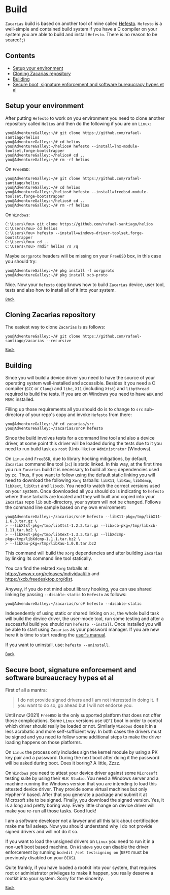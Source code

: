 # Build

``Zacarias`` build is based on another tool of mine called [Hefesto](https://github.com/rafael-santiago/hefesto).
``Hefesto`` is a well-simple and contained build system if you have a C compiler on your system you are able to
build and install ``Hefesto``. There is no reason to be scared! ;)

## Contents

- [Setup your environment](#setup-your-environment)
- [Cloning Zacarias repository](#cloning-zacarias-repository)
- [Building](#building)
- [Secure boot, signature enforcement and software bureaucracy hypes et al](#secure-boot-signature-enforcement-and-software-bureaucracy-hypes-et-al)

## Setup your environment

After putting ``Hefesto`` to work on you environment you need to clone another repository called ``Helios`` and
then do the following if you are on ``Linux``:

```
you@AdventureGalley:~/# git clone https://github.com/rafael-santiago/helios
you@AdventureGalley:~/# cd helios
you@AdventureGalley:~/helios# hefesto --install=lnx-module-toolset,forge-bootstrapper
you@AdventureGalley:~/helios# cd ..
you@AdventureGalley:~/# rm -rf helios
```

On ``FreeBSD``:

```
you@AdventureGalley:~/# git clone https://github.com/rafael-santiago/helios
you@AdventureGalley:~/# cd helios
you@AdventureGalley:~/helios# hefesto --install=freebsd-module-toolset,forge-bootstrapper
you@AdventureGalley:~/helios# cd ..
you@AdventureGalley:~/# rm -rf helios
```

On ``Windows``:

```
C:\Users\You> git clone https://github.com/rafael-santiago/helios
C:\Users\You> cd helios
C:\Users\You> hefesto --install=windows-driver-toolset,forge-bootstrapper
C:\Users\You> cd ..
C:\Users\You> rmdir helios /s /q
```

Maybe ``xorgproto`` headers will be missing on your ``FreeBSD`` box, in this case you should try:

```
you@AdventureGalley:~/# pkg install -f xorgproto
you@AdventureGalley:~/# pkg install xcb-proto
```

Nice. Now your ``Hefesto`` copy knows how to build ``Zacarias`` device, user tool, tests and also how to install
all of it into your system.

[``Back``](#contents)

## Cloning Zacarias repository

The easiest way to clone ``Zacarias`` is as follows:

```
you@AdventureGalley:~/# git clone https://github.com/rafael-santiago/zacarias --recursive
```

[``Back``](#contents)

## Building

Since you will build a device driver you need to have the source of your operating system well-installed and
accessible. Besides it you need a C compiler (``GCC`` or ``Clang``) and ``libc``, ``X11`` (including ``Xtst``)
and ``libpthread`` required to build the tests. If you are on Windows you need to have ``WDK`` and ``MSVC``
installed.

Filling up those requirements all you should do is to change to ``src`` sub-directory of your repo's copy and
invoke ``Hefesto`` from there:

```
you@AdventureGalley:~/# cd zacarias/src
you@AdventureGalley:~/zacarias/src# hefesto
```

Since the build involves tests for a command line tool and also a device driver, at some point this driver will
be loaded during the tests due to it you need to run build task as ``root`` (Unix-like) or ``Administrator`` (Windows).

On ``Linux`` and ``FreeBSD``, due to library hooking mitigations, by default, ``Zacarias`` command line tool (``zc``)
is static linked. In this way, at the first time you run ``Zacarias`` build it is necessary to build all ``Xorg``
dependencies used by ``zc``. Thus, if you want to follow using the default static linking you will need to download
the following ``Xorg`` tarballs: ``libX11``, ``libXau``, ``libXdmcp``, ``libXext``, ``libXtst`` and ``libxcb``.
You need to watch the correct versions used on your system. Once downloaded all you should do is indicating to ``hefesto``
where those tarballs are located and they will built and copied into your ``Zacarias`` repo ``lib`` sub-directory, your
system will not be changed. Follows the command line sample based on my own environment:

```
you@AdventureGalley:~/zacarias/src# hefesto --libX11-pkg=/tmp/libX11-1.6.3.tar.gz \
> --libXtst-pkg=/tmp/libXtst-1.2.2.tar.gz --libxcb-pkg=/tmp/libxcb-1.11.tar.bz2 \
> --libXext-pkg=/tmp/libXext-1.3.3.tar.gz --libXdcmp-pkg=/tmp/libXdcmp-1.1.1.tar.bz2 \
> --libXau-pkg=/tmp/libXau-1.0.8.tar.bz2
```

This command will build the ``Xorg`` dependencies and after building ``Zacarias`` by linking its command line tool statically.

You can find the related ``Xorg`` tarballs at: <https://www.x.org/releases/individual/lib> and
<https://xcb.freedesktop.org/dist>.

Anyway, if you do not mind about library hooking, you can use shared linking by passing ``--disable-static`` to
``Hefesto`` as follows:

```
you@AdvendureGalley:~/zacarias/src# hefesto --disable-static
```

Independently of using static or shared linking on ``zc``, the whole build task will build the device driver,
the user-mode tool, run some testing and after a successful build you should run ``hefesto --install``.
Once installed you will be able to start using ``Zacarias`` as your password manager. If you are new here it
is time to start reading the [user's manual](https://github.com/rafael-santiago/zacarias/blob/main/doc/MANUAL.md).

If you want to uninstall, use: ``hefesto --uninstall``.

[``Back``](#contents)

## Secure boot, signature enforcement and software bureaucracy hypes et al

First of all a mantra:

>I do not provide signed drivers and I am not interested in doing it. If you want to do so, go ahead but I will not endorse you.

Until now (2021) ``FreeBSD`` is the only supported platform that does not offer those complications. Some
``Linux`` versions use ``UEFI`` boot in order to control which driver should really be loaded or not. Similarly
``Windows`` does it in a less acrobatic and more self-sufficient way. In both cases the drivers must be signed
and you need to follow some additional steps to make the driver loading happens on those platforms.

On ``Linux`` the process only includes sign the kernel module by using a PK key pair and a password. During
the next boot after doing it the password will be asked during boot. Does it boring? A little, Zzzz.

On ``Windows`` you need to attest your device driver against some ``Microsoft`` testing suite by using their
``HLK Studio``. You need a Windows server and a machine running the Windows version that you are intending to
load this attested device driver. They provide some virtual machines but only Hypher-V based. After that you
generate a package and submit it at Microsoft site to be signed. Finally, you download the signed version. Yes,
it is a long and pretty boring way. Every little change on device driver will make you re-run all those tasks.
Good luck!

I am a software developer not a lawyer and all this talk about certification make me fall asleep. Now you should
understand why I do not provide signed drivers and will not do it so.

If you want to load the unsigned drivers on ``Linux`` you need to run it in a non-uefi boot based machine. On
``Windows`` you can disable the driver enforcement by running ``bcdedit /set testsigning on`` (``UEFI`` must
be previously disabled on your ``BIOS``).

Quite frankly, if you have loaded a rootkit into your system, that requires root or administrator privileges
to make it happen, you really deserve a rootkit into your system. Sorry for the sincerity.

[``Back``](#contents)
